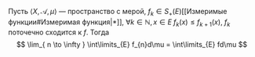 Пусть $\langle X, \mathcal{A}, \mu \rangle$ — пространство с мерой, $f_{k} \in S_{+}(E)$[[Измеримые функции#Измеримая функция|*]], $\forall k \in \mathbb{N}, x \in E \; f_{k}(x) \leq f_{k + 1}(x)$, $f_{k}$ поточечно сходится к $f$.
Тогда
$$
    \lim_{ n \to \infty } \int\limits_{E} f_{n}d\mu = \int\limits_{E} fd\mu
$$

